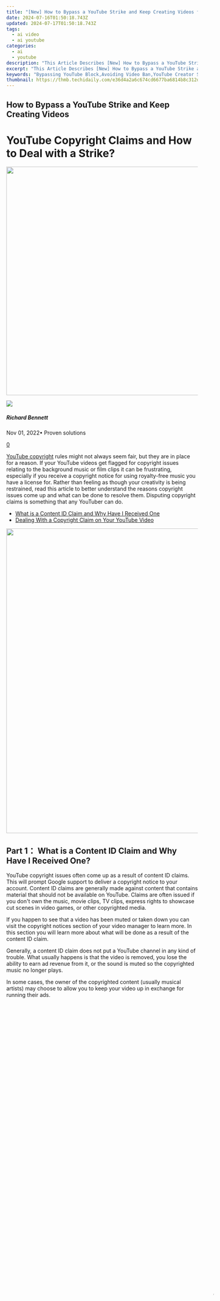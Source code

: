 ```yaml
---
title: "[New] How to Bypass a YouTube Strike and Keep Creating Videos for 2024"
date: 2024-07-16T01:50:18.743Z
updated: 2024-07-17T01:50:18.743Z
tags:
  - ai video
  - ai youtube
categories:
  - ai
  - youtube
description: "This Article Describes [New] How to Bypass a YouTube Strike and Keep Creating Videos for 2024"
excerpt: "This Article Describes [New] How to Bypass a YouTube Strike and Keep Creating Videos for 2024"
keywords: "Bypassing YouTube Block,Avoiding Video Ban,YouTube Creator Strategies,Circumventing Content Flag,Unblocked YouTube Videos,Evasive Video Practices,Sidestepping Strike Limits"
thumbnail: https://thmb.techidaily.com/e36d4a2a6c674cd6677ba6814b8c312dcb4a11aef63558c23c156a0dfc593865.jpg
---
```


## How to Bypass a YouTube Strike and Keep Creating Videos

# YouTube Copyright Claims and How to Deal with a Strike?

<!-- affiliate ads begin -->
<a href="https://appsumo.8odi.net/c/5597632/2087389/7443" target="_top" id="2087389"><img src="//a.impactradius-go.com/display-ad/7443-2087389" border="0" alt="" width="1200" height="600"/></a><img height="0" width="0" src="https://appsumo.8odi.net/i/5597632/2087389/7443" style="position:absolute;visibility:hidden;" border="0" />
<!-- affiliate ads end -->
![](https://images.wondershare.com/filmora/article-images/richard-bennett.jpg)

##### Richard Bennett

 Nov 01, 2022• Proven solutions

[0](#commentsBoxSeoTemplate)

[YouTube copyright](https://tools.techidaily.com/wondershare/filmora/download/) rules might not always seem fair, but they are in place for a reason. If your YouTube videos get flagged for copyright issues relating to the background music or film clips it can be frustrating, especially if you receive a copyright notice for using royalty-free music you have a license for. Rather than feeling as though your creativity is being restrained, read this article to better understand the reasons copyright issues come up and what can be done to resolve them. Disputing copyright claims is something that any YouTuber can do.

* [What is a Content ID Claim and Why Have I Received One](#part1)
* [Dealing With a Copyright Claim on Your YouTube Video](#part2)

<!-- affiliate ads begin -->
<a href="https://aspironcom.sjv.io/c/5597632/1941789/21554" target="_top" id="1941789"><img src="//a.impactradius-go.com/display-ad/21554-1941789" border="0" alt="" width="650" height="800"/></a><img height="0" width="0" src="https://imp.pxf.io/i/5597632/1941789/21554" style="position:absolute;visibility:hidden;" border="0" />
<!-- affiliate ads end -->
## Part 1： What is a Content ID Claim and Why Have I Received One?

YouTube copyright issues often come up as a result of content ID claims. This will prompt Google support to deliver a copyright notice to your account. Content ID claims are generally made against content that contains material that should not be available on YouTube. Claims are often issued if you don't own the music, movie clips, TV clips, express rights to showcase cut scenes in video games, or other copyrighted media.

If you happen to see that a video has been muted or taken down you can visit the copyright notices section of your video manager to learn more. In this section you will learn more about what will be done as a result of the content ID claim.

Generally, a content ID claim does not put a YouTube channel in any kind of trouble. What usually happens is that the video is removed, you lose the ability to earn ad revenue from it, or the sound is muted so the copyrighted music no longer plays.

In some cases, the owner of the copyrighted content (usually musical artists) may choose to allow you to keep your video up in exchange for running their ads.

<!-- affiliate ads begin -->
<span id="1793213">
					<video width="1080" height="1620" style="cursor:pointer"
           poster="//a.impactradius-go.com/display-clicktoplayimage/1793213.jpeg"
           onclick="if(!this.playClicked){this.play();this.setAttribute('controls',true);this.playClicked=true;}">
	   <source src="//a.impactradius-go.com/display-ad/19135-1793213">
	   <img src="//a.impactradius-go.com/display-clicktoplayimage/1793213.jpeg" style="border: none; height: 100%; width: 100%; object-fit: contain">
	</video>
	<div style="width:1080px;text-align:center"><a href="javascript:window.open(decodeURIComponent('https%3A%2F%2Ftinyland.pxf.io%2Fc%2F5597632%2F1793213%2F19135'), '_blank');void(0);">Click here</a></div>
</span>
<img height="0" width="0" src="https://imp.pxf.io/i/5597632/1793213/19135" style="position:absolute;visibility:hidden;" border="0" />
<!-- affiliate ads end -->
## Part 2: Dealing With a Copyright Claim on Your YouTube Video

If you have received copyright claims there are ways that you can get your content put back up in its original condition.

First, you could purchase the rights to use the copyrighted media after your video has been flagged or try getting express permission from the content creator to use aspects of their content in your own original video.

Sometimes, your videos may be flagged even though you've already purchased the license for the copyrighted music, images or clips you are using.

YouTube’s robots automatically scan through the database of audio and visual content that is put up by copyright owners. Any video that has been uploaded to YouTube with this copyrighted content will receive a third-party copyright notice. Because flagging happens automatically it often affects creators who have licenses for the royalty-free music, or other copyrighted material, they are using.

The good news is that this same level of protection will ensure that your own original content can also be protected from reuse if you register it.

In order to dispute a copyright claim on your video the first thing that you will need is some proof that you have purchased the rights to the music or other content that is being reused in your video. If you have a direct link to the online license agreement this can help with the dispute process. Purchasing a license online for royalty-free music or other content is usually fairly simple and with a PDF license certificate you can quickly dispute copyright content ID claims.

You can upload your license document to the file sharing system Dropbox to make the content public for YouTube admins to check over. Heading over to your video manager on YouTube and sending a message link with the dispute and link to your license will make sure that your explanation is heard. Sending the license, written permission, or a link to the legal license will result in YouTube reinstating your video.

Most of the time the only information that you need to use is where the license was purchased as well as the link to where the copyright license document can be accessed.

After submitting your dispute YouTube admins will often take a few business days to get back to you with an answer. There is no risk involved in disputing a copyright claim; your video has already been flagged. In the worst case scenario, your video will remain flagged.

Usually with the help of an official license or direct permission from the content creator you can file a dispute with YouTube and receive an answer. If the dispute process is successful your video will be reinstated to the original uploaded version without blocked sound or content.

[via GIPHY](https://giphy.com/gifs/ooc-loki-gif-hooray-jivfl42uReUz6)

<!-- affiliate ads begin -->
<a href="https://25home.pxf.io/c/5597632/2090698/16836" target="_top" id="2090698"><img src="//a.impactradius-go.com/display-ad/16836-2090698" border="0" alt="" width="720" height="300"/></a>
<!-- affiliate ads end -->
![author avatar](https://images.wondershare.com/filmora/article-images/richard-bennett.jpg)

Richard Bennett

Richard Bennett is a writer and a lover of all things video.

Follow @Richard Bennett


<ins class="adsbygoogle"
     style="display:block"
     data-ad-format="autorelaxed"
     data-ad-client="ca-pub-7571918770474297"
     data-ad-slot="1223367746"></ins>

<!-- affiliate ads begin -->
<a href="https://secure.2checkout.com/order/checkout.php?PRODS=4715391&QTY=1&AFFILIATE=108875&CART=1"><img src="https://secure.avangate.com/images/merchant/7f687767ccf20fcea1c9dc4a5adc2326/Digisigner_banner_728_x_90_color_version.png" border="0"></a>
<!-- affiliate ads end -->
## Reviewing Video Comment Trails on YouTube

# How to Search Comments on YouTube Quickly?

<!-- affiliate ads begin -->
<a href="https://parisrhonecom.sjv.io/c/5597632/1896607/21553" target="_top" id="1896607"><img src="//a.impactradius-go.com/display-ad/21553-1896607" border="0" alt="" width="750" height="422"/></a><img height="0" width="0" src="https://imp.pxf.io/i/5597632/1896607/21553" style="position:absolute;visibility:hidden;" border="0" />
<!-- affiliate ads end -->
![author avatar](https://images.wondershare.com/filmora/article-images/richard-bennett.jpg)



<span class="atpl-alsoreadstyle">Also read:</span>
<div><ul>
<li><a href="https://eaxpv-info.techidaily.com/new-2024-approved-find-your-way-the-insider-guide-to-youtube-video-management-hub/"><u>[New] 2024 Approved  Find Your Way  The Insider Guide to YouTube Video Management Hub</u></a></li>
<li><a href="https://eaxpv-info.techidaily.com/new-2024-approved-flawless-playlist-integration-techniques-in-web-development/"><u>[New] 2024 Approved  Flawless Playlist Integration Techniques in Web Development</u></a></li>
<li><a href="https://eaxpv-info.techidaily.com/new-2024-approved-free-end-credits-excellence-top-6-tutorials/"><u>[New] 2024 Approved  Free End Credits Excellence  Top 6 Tutorials</u></a></li>
<li><a href="https://eaxpv-info.techidaily.com/new-2024-approved-get-more-from-tiny-screens-top-6-youtube-shorts-downloader-apps/"><u>[New] 2024 Approved  Get More From Tiny Screens  Top 6 YouTube Shorts Downloader Apps</u></a></li>
<li><a href="https://eaxpv-info.techidaily.com/new-2024-approved-harmonizing-tracks-in-youtube-music/"><u>[New] 2024 Approved  Harmonizing Tracks in YouTube Music</u></a></li>
<li><a href="https://eaxpv-info.techidaily.com/new-2024-approved-highest-rated-smartphone-camera-and-recording-apps-iphone-vs-android/"><u>[New] 2024 Approved  Highest Rated Smartphone Camera & Recording Apps  IPhone vs Android</u></a></li>
<li><a href="https://eaxpv-info.techidaily.com/new-2024-approved-how-to-proficiently-upload-impressive-elongated-youtube-content/"><u>[New] 2024 Approved  How to Proficiently Upload Impressive, Elongated YouTube Content</u></a></li>
<li><a href="https://eaxpv-info.techidaily.com/new-find-your-digital-companion-the-top-6-youtube-personality-puzzles-for-2024/"><u>[New] Find Your Digital Companion  The Top 6 YouTube Personality Puzzles for 2024</u></a></li>
<li><a href="https://eaxpv-info.techidaily.com/new-finding-the-highlighted-online-discourse-for-2024/"><u>[New] Finding the Highlighted Online Discourse for 2024</u></a></li>
<li><a href="https://eaxpv-info.techidaily.com/new-free-online-services-for-youtube-images-extraction-for-2024/"><u>[New] FREE Online Services for YouTube Images Extraction for 2024</u></a></li>
<li><a href="https://eaxpv-info.techidaily.com/new-from-capturing-moments-to-sharing-them-editing-with-adobe-premiere-for-2024/"><u>[New] From Capturing Moments to Sharing Them  Editing with Adobe Premiere for 2024</u></a></li>
<li><a href="https://eaxpv-info.techidaily.com/new-from-hits-to-strikes-expert-youtube-studio-editing-strategies-for-2024/"><u>[New] From Hits to Strikes  Expert YouTube Studio Editing Strategies for 2024</u></a></li>
<li><a href="https://eaxpv-info.techidaily.com/new-get-rid-of-youtube-distractions-ad-blocking-on-chrome-firefox-and-ios-for-2024/"><u>[New] Get Rid of YouTube Distractions  Ad-Blocking on Chrome, Firefox & iOS for 2024</u></a></li>
<li><a href="https://eaxpv-info.techidaily.com/new-greening-the-grid-paving-the-way-for-sustainable-metropolises-for-2024/"><u>[New] Greening the Grid  Paving the Way for Sustainable Metropolises for 2024</u></a></li>
<li><a href="https://eaxpv-info.techidaily.com/new-guide-to-structuring-youtube-content-with-separate-chapters-for-2024/"><u>[New] Guide to Structuring YouTube Content with Separate Chapters for 2024</u></a></li>
<li><a href="https://eaxpv-info.techidaily.com/new-how-to-add-timestamps-youtube-video-in-2024/"><u>[New] How to Add Timestamps YouTube Video, In 2024</u></a></li>
<li><a href="https://eaxpv-info.techidaily.com/new-how-to-confirm-your-youtube-account-securely-in-2024/"><u>[New] How to Confirm Your YouTube Account Securely, In 2024</u></a></li>
<li><a href="https://eaxpv-info.techidaily.com/new-how-to-use-google-trends-to-come-up-with-video-ideas-in-2024/"><u>[New] How to Use Google Trends to Come up with Video Ideas, In 2024</u></a></li>
<li><a href="https://eaxpv-info.techidaily.com/new-in-2024-female-gamers-faction-yts-10-stars/"><u>[New] In 2024, Female Gamers Faction  YT's #10 Stars</u></a></li>
<li><a href="https://eaxpv-info.techidaily.com/new-in-2024-financial-magnitude-in-mr-beasts-realm/"><u>[New] In 2024, Financial Magnitude in Mr. Beast's Realm</u></a></li>
<li><a href="https://eaxpv-info.techidaily.com/new-in-2024-from-clips-to-classrooms-harnessing-youtubes-potential-for-teaching/"><u>[New] In 2024, From Clips to Classrooms  Harnessing YouTube's Potential for Teaching</u></a></li>
<li><a href="https://eaxpv-info.techidaily.com/new-in-2024-from-passion-to-paychecks-your-vlog-venture-guide/"><u>[New] In 2024, From Passion to Paychecks  Your Vlog Venture Guide</u></a></li>
<li><a href="https://eaxpv-info.techidaily.com/new-in-2024-frontier-visionaries-merging-media-triad/"><u>[New] In 2024, Frontier Visionaries Merging Media Triad</u></a></li>
<li><a href="https://eaxpv-info.techidaily.com/new-in-2024-grandview-media-mastering-the-art-of-selecting-a-cms/"><u>[New] In 2024, Grandview Media  Mastering the Art of Selecting a CMS</u></a></li>
<li><a href="https://eaxpv-info.techidaily.com/new-in-2024-how-to-optimize-youtube-submissions-for-extended-films/"><u>[New] In 2024, How to Optimize YouTube Submissions for Extended Films</u></a></li>
<li><a href="https://youtube-lab.techidaily.com/n-2024-the-financial-scale-one-million-youtube-viewers-pay/"><u>[New] In 2024, The Financial Scale  One Million YouTube Viewers' Pay</u></a></li>
<li><a href="https://youtube-zero.techidaily.com/aximizing-your-channels-earnings-a-guide-to-creating-impactful-trailers/"><u>[New] Maximizing Your Channel's Earnings  A Guide to Creating Impactful Trailers</u></a></li>
<li><a href="https://eaxpv-info.techidaily.com/updated-2024-approved-flair-and-finesse-in-your-gaming-youtube-channel/"><u>[Updated] 2024 Approved  Flair and Finesse in Your Gaming YouTube Channel</u></a></li>
<li><a href="https://eaxpv-info.techidaily.com/updated-2024-approved-from-raw-footage-to-final-cut-chroma-mastery/"><u>[Updated] 2024 Approved  From Raw Footage to Final Cut  Chroma Mastery</u></a></li>
<li><a href="https://eaxpv-info.techidaily.com/updated-2024-approved-from-raw-to-refined-the-ultimate-youtube-studio-editing-journey/"><u>[Updated] 2024 Approved  From Raw to Refined  The Ultimate YouTube Studio Editing Journey</u></a></li>
<li><a href="https://eaxpv-info.techidaily.com/updated-2024-approved-from-vision-to-execution-the-full-spectrum-of-personal-branding-on-youtube/"><u>[Updated] 2024 Approved  From Vision to Execution  The Full Spectrum of Personal Branding on YouTube</u></a></li>
<li><a href="https://eaxpv-info.techidaily.com/updated-2024-approved-gain-traction-with-effective-video-descriptions-and-tagging/"><u>[Updated] 2024 Approved  Gain Traction with Effective Video Descriptions and Tagging</u></a></li>
<li><a href="https://eaxpv-info.techidaily.com/updated-2024-approved-how-secure-is-subforsup-to-expand-your-youtube-community-safely/"><u>[Updated] 2024 Approved  How Secure Is Subforsup to Expand Your YouTube Community Safely?</u></a></li>
<li><a href="https://eaxpv-info.techidaily.com/updated-2024-approved-how-to-convert-youtube-tracks-to-mp3-safely-the-3-best-ways/"><u>[Updated] 2024 Approved  How To Convert YouTube Tracks to MP3 Safely - The 3 Best Ways</u></a></li>
<li><a href="https://eaxpv-info.techidaily.com/updated-2024-approved-how-to-download-youtube-videos-without-any-software-13-proven-ways/"><u>[Updated] 2024 Approved  How to Download YouTube Videos without Any Software [13 Proven Ways]</u></a></li>
<li><a href="https://eaxpv-info.techidaily.com/updated-2024-approved-how-to-flip-your-video-collection-in-a-flash/"><u>[Updated] 2024 Approved  How to Flip Your Video Collection in a Flash</u></a></li>
<li><a href="https://extra-tips.techidaily.com/updated-3-simple-methods-to-brighten-a-video-on-iphone/"><u>[Updated] 3 Simple Methods to Brighten a Video on iPhone</u></a></li>
<li><a href="https://video-capture.techidaily.com/updated-capturing-the-cloud-techniques-for-digital-show-archives-for-2024/"><u>[Updated] Capturing the Cloud  Techniques for Digital Show Archives for 2024</u></a></li>
<li><a href="https://facebook-clips.techidaily.com/updated-elevate-your-gopro-footage-live-streaming-on-facebook-and-periscope/"><u>[Updated] Elevate Your Gopro Footage  Live Streaming on Facebook and Periscope</u></a></li>
<li><a href="https://some-knowledge.techidaily.com/updated-face-to-face-conferencing-woes-9-fixes-for-clear-video-chats/"><u>[Updated] Face-to-Face Conferencing Woes? 9 Fixes for Clear Video Chats</u></a></li>
<li><a href="https://eaxpv-info.techidaily.com/updated-foremost-youtube-networks-for-news-enthusiasts-for-2024/"><u>[Updated] Foremost YouTube Networks for News Enthusiasts for 2024</u></a></li>
<li><a href="https://snapchat-videos.techidaily.com/updated-how-can-you-screen-record-snapchat-on-mobile-phone-for-2024/"><u>[Updated] How Can You Screen Record Snapchat on Mobile Phone for 2024</u></a></li>
<li><a href="https://eaxpv-info.techidaily.com/updated-in-2024-flexibility-in-viewing-with-youtube-tv-options/"><u>[Updated] In 2024, Flexibility in Viewing with YouTube TV Options</u></a></li>
<li><a href="https://eaxpv-info.techidaily.com/updated-in-2024-free-youtube-sound-ripper-collection-top-17-extractors-revealed/"><u>[Updated] In 2024, Free YouTube Sound Ripper Collection  Top 17 Extractors Revealed</u></a></li>
<li><a href="https://youtube-lab.techidaily.com/ed-in-2024-the-ultimate-method-streaming-idevice-screens-on-youtube/"><u>[Updated] In 2024, The Ultimate Method  Streaming iDevice Screens on YouTube</u></a></li>
<li><a href="https://extra-skills.techidaily.com/updated-interactive-overlays-redefining-experience/"><u>[Updated] Interactive Overlays Redefining Experience</u></a></li>
<li><a href="https://some-approaches.techidaily.com/updated-the-evolution-of-auto-hdr-and-its-role-in-todays-photography/"><u>[Updated] The Evolution of Auto HDR and Its Role in Today's Photography</u></a></li>
<li><a href="https://some-guidance.techidaily.com/updated-thrifty-cloud-haven-budget-storage-bulk-files-handling/"><u>[Updated] Thrifty Cloud Haven  Budget Storage, Bulk Files Handling</u></a></li>
<li><a href="https://eaxpv-info.techidaily.com/updated-top-picks-affordable-apps-for-youtube-sbs-grabbing/"><u>[Updated] Top Picks  Affordable Apps for YouTube SBS Grabbing</u></a></li>
<li><a href="https://extra-hints.techidaily.com/2024-approved-comprehensive-breakdown-of-theta-s-specifications/"><u>2024 Approved  Comprehensive Breakdown of Theta S Specifications</u></a></li>
<li><a href="https://facebook-video-recording.techidaily.com/2024-approved-crack-the-code-of-content-discovery-on-facebook/"><u>2024 Approved  Crack the Code of Content Discovery on Facebook</u></a></li>
<li><a href="https://youtube-videos.techidaily.com/2024-approved-elevating-brand-awareness-with-tailored-engaging-youtube-banners/"><u>2024 Approved  Elevating Brand Awareness with Tailored, Engaging YouTube Banners</u></a></li>
<li><a href="https://screen-mirroring-recording.techidaily.com/2024-approved-prime-picks-for-classroom-audio/"><u>2024 Approved  Prime Picks for Classroom Audio</u></a></li>
<li><a href="https://article-helps.techidaily.com/2024-approved-the-elite-set-of-android-photoshoppers/"><u>2024 Approved  The Elite Set of Android Photoshoppers</u></a></li>
<li><a href="https://discord-videos.techidaily.com/2024-approved-the-explorers-blueprint-how-to-unearth-hidden-discord-communities/"><u>2024 Approved  The Explorer's Blueprint  How to Unearth Hidden Discord Communities</u></a></li>
<li><a href="https://remote-screen-capture.techidaily.com/2024-approved-top-tips-for-capturing-clear-facetime-dialogues-on-screen/"><u>2024 Approved  Top Tips for Capturing Clear FaceTime Dialogues on Screen</u></a></li>
<li><a href="https://audio-shaping.techidaily.com/2024-approved-unveiling-clarity-the-ultimate-blueprint-for-banishing-unwanted-acoustic-interferences/"><u>2024 Approved Unveiling Clarity The Ultimate Blueprint for Banishing Unwanted Acoustic Interferences</u></a></li>
<li><a href="https://bypass-frp.techidaily.com/a-step-by-step-guide-on-using-adb-and-fastboot-to-remove-frp-lock-on-your-xiaomi-redmi-note-13-pro-5g-by-drfone-android/"><u>A Step-by-Step Guide on Using ADB and Fastboot to Remove FRP Lock on your Xiaomi Redmi Note 13 Pro 5G</u></a></li>
<li><a href="https://extra-hints.techidaily.com/crafting-compelling-conversations-essential-expressions/"><u>Crafting Compelling Conversations  Essential Expressions</u></a></li>
<li><a href="https://iphone-unlock.techidaily.com/easy-steps-on-how-to-create-a-new-apple-id-account-on-apple-iphone-7-drfone-by-drfone-ios/"><u>Easy Steps on How To Create a New Apple ID Account On Apple iPhone 7 | Dr.fone</u></a></li>
<li><a href="https://android-location.techidaily.com/easy-ways-to-manage-your-oppo-reno-11-5g-location-settings-drfone-by-drfone-virtual/"><u>Easy Ways to Manage Your Oppo Reno 11 5G Location Settings | Dr.fone</u></a></li>
<li><a href="https://blog-min.techidaily.com/how-to-remove-google-frp-lock-on-asus-rog-phone-8-pro-by-drfone-android-unlock-remove-google-frp/"><u>How to remove Google FRP Lock on Asus ROG Phone 8 Pro</u></a></li>
<li><a href="https://extra-resources.techidaily.com/image-trimming-techniques-apples-ios-solutions/"><u>Image Trimming Techniques  Apple's iOS Solutions</u></a></li>
<li><a href="https://youtube-help.techidaily.com/in-2024-exploring-biggest-fifa-footage-trends-in-graphics/"><u>In 2024, Exploring Biggest FIFA Footage Trends in Graphics</u></a></li>
<li><a href="https://extra-support.techidaily.com/in-2024-step-by-step-building-time-lapse-shots-on-samsung-gear/"><u>In 2024, Step-by-Step  Building Time Lapse Shots on Samsung Gear</u></a></li>
<li><a href="https://network-issues.techidaily.com/say-goodbye-to-gpu-shuffling-now-fixes-apply-to-win11/"><u>Say Goodbye to GPU Shuffling - Now Fixes Apply to Win11</u></a></li>
<li><a href="https://facebook-videos.techidaily.com/swift-fixes-to-rectify-non-sending-videos-on-the-social-networking-platform-iphoneandroid-for-2024/"><u>Swift Fixes to Rectify Non-Sending Videos on the Social Networking Platform iPhone/Android for 2024</u></a></li>
<li><a href="https://youtube-sure.techidaily.com/-iosandroid-apps-for-mobile-friendly-youtube-streaming-for-2024/"><u>Top 7 iOS/Android Apps for Mobile-Friendly YouTube Streaming for 2024</u></a></li>
<li><a href="https://audio-shaping.techidaily.com/updated-2024-approved-essential-female-to-male-voice-conversion-software-for-pc-and-mac-enthusiasts/"><u>Updated 2024 Approved Essential Female to Male Voice Conversion Software for PC and Mac Enthusiasts</u></a></li>
<li><a href="https://smart-video-creator.techidaily.com/updated-2024-approved-the-ultimate-guide-to-mp3-converter-windows-why-you-need-to-know/"><u>Updated 2024 Approved The Ultimate Guide to Mp3 Converter Windows Why You Need to Know</u></a></li>
<li><a href="https://smart-video-creator.techidaily.com/updated-free-mkv-video-cutters-the-ultimate-2023-roundup-for-2024/"><u>Updated Free MKV Video Cutters The Ultimate 2023 Roundup for 2024</u></a></li>
<li><a href="https://screen-mirror.techidaily.com/wireless-methods-to-mirrorapple-iphone-xs-max-and-ipad-to-fire-stick-with-ease-drfone-by-drfone-ios/"><u>Wireless Methods to MirrorApple iPhone XS Max & iPad to Fire Stick With Ease | Dr.fone</u></a></li>
<li><a href="https://techidaily.com/your-complete-guide-to-reset-oppo-find-x6-drfone-by-drfone-reset-android-reset-android/"><u>Your Complete Guide To Reset Oppo Find X6 | Dr.fone</u></a></li>
</ul></div>
